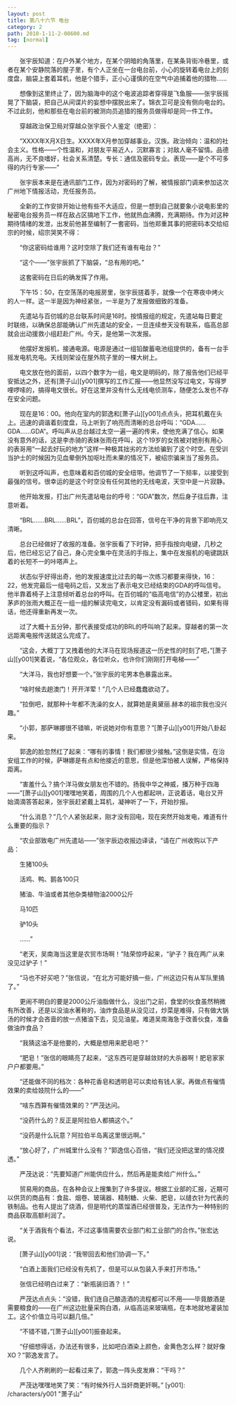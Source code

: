 ```yaml
---
layout: post
title: 第八十六节 电台
category: 2
path: 2010-1-11-2-08600.md
tag: [normal]
---
```


　　张宇辰知道：在户外某个地方，在某个阴暗的角落里，在某条背街冷巷里，或者在某个安静院落的屋子里，有个人正坐在一台电台前，小心的旋转着电台上的刻度盘，脑袋上套着耳机，他是个猎手，正小心谨慎的在空气中追捕着他的猎物……

　　想像到这里终止了，因为脑海中的这个电波追踪者穿得是飞鱼服——张宇辰摇晃了下脑袋，把自己从间谍片的妄想中摆脱出来了。锦衣卫可是没有侧向电台的。不过此刻，他和那些在电台前的被测向员追猎的报务员做得却是同一件工作。

　　穿越政治保卫局对穿越众张宇辰个人鉴定（绝密）：

　　“XXXX年X月X日生。XXXX年X月参加穿越事业。汉族。政治倾向：温和的社会主义。性格——个性温和，对朋友平易近人，沉默寡言；对敌人毫不留情。品德高尚，无不良嗜好，社会关系清楚。专长：通信及密码专业。表现——是个不可多得的内行专家——”

　　张宇辰本来是在通讯部门工作，因为对密码的了解，被情报部门调来参加这次广州地下情报活动，充任报务员。

　　全新的工作安排开始让他有些不大适应，但是一想到自己就要象小说电影里的秘密电台报务员一样在敌占区搞地下工作，他就热血沸腾，充满期待。作为对这种期待情绪的发泄，出发前他甚至编制了一套密码，当他郑重其事的把密码本交给绍宗的时候，绍宗哭笑不得：

　　“你这密码给谁用？这时空除了我们还有谁有电台？”

　　“这个——”张宇辰抓了下脑袋，“总有用的吧。”

　　这套密码在日后的确发挥了作用。

　　下午15：50，在空荡荡的电报房里，张宇辰搓着手，就像一个在寒夜中烤火的人一样。这一半是因为神经紧张，一半是为了发报做细致的准备。

　　先遣站与百仞城的总台联系时间是16时。按情报组的规定，先遣站每日要定时联络，以确保总部能确认广州先遣站的安全，一旦连续叁天没有联系，临高总部就会出动援救小组赶赴广州。今天，是他第一次发报。

　　他摆好发报机，接通电源。电源是通过一组铅酸蓄电池组提供的，备有一台手摇发电机充电。天线则架设在屋外院子里的一棵大树上。

　　电文放在他的面前，以四个数字为一组，电文是明码的，除了报告他们已经平安抵达之外，还有[萧子山][y001]撰写的工作汇报——他显然没写过电文，写得罗哩啰嗦的，搞得电文很长。好在这里并没有什么无线电侦测车，随便怎么发也不存在安全问题。

　　现在是16：00。他向在室内的郭逸和[萧子山][y001]点点头，把耳机戴在头上。迅速的调谐着刻度盘，马上听到了响亮而清晰的总台呼叫：“GDA……GDA……GDA”。呼叫声从总台越过太空一遍一遍的传来，使他充满了信心。如果没有意外的话，这是李赤骑的表妹张雨在呼叫，这个19岁的女孩被对她别有用心的表哥用“一起去好玩的地方”这样一种极其拙劣的方法给骗到了这个时空。在受训当护士的时候因为见血晕倒外加呕吐而未果的情况下，被绍宗骗来当了报务员。

　　听到这呼叫声，也意味着和百仞城的安全纽带。他调节了一下频率，以接受到最强的信号。很幸运的是这个时空没有任何其他的无线电波，天空中是一片寂静。

　　他开始发报，打出广州先遣站电台的呼号：“GDA”数次，然后身子往后靠，注意听着。

　　“BRL……BRL……BRL”，百仞城的总台在回答，信号在干净的背景下即响亮又清晰。

　　总台已经做好了收报的准备。张宇辰看了下时钟，把手指按向电键，几秒之后，他已经忘记了自己，身心完全集中在灵活的手指上，集中在发报机的电键跳跃着的长短不一的咔嗒声上。

　　状态似乎好得出奇，他的发报速度比过去的每一次练习都要来得快，16：22，他发完最后一组电码之后，又发出了表示电文已经结束的GDA的呼叫信号。他半靠着椅子上注意倾听着总台的呼叫。在百仞城的“临高电信”的办公楼里，初出茅庐的张雨大概正在一组一组的解读完电文，以肯定没有漏码或者错码，如果有得话，他还得重新再发一次。

　　过了大概十五分钟，那代表接受成功的BRL的呼叫响了起来。穿越者的第一次远距离电报传送就这么完成了。

　　“这会，大概丁丁又拽着他的大洋马在现场报道这一历史性的时刻了吧，”[萧子山][y001]笑着说，“各位观众，各位听众，也许你们刚刚打开电梯——”

　　“大洋马，我也好想要一个。”张宇辰的宅男本色暴露出来。

　　“啥时候去趟澳门！开开洋荤！”几个人已经蠢蠢欲动了。

　　“拉倒吧，就那种十年都不洗澡的女人，就算她是奥黛丽.赫本的祖宗我也没兴趣。”

　　“小郭，那萨琳娜很不错嘛，听说她对你有意思？”[萧子山][y001]开始八卦起来。

　　郭逸的脸忽然红了起来：“哪有的事情！我们都很少接触。”这倒是实情，在治安组工作的时候，萨琳娜是有点和他接近的意思，但是他深怕被人误解，严格保持距离。

　　“害羞什么？搞个洋马做女朋友也不错的。扬我中华之神威，播万种于四海——”[萧子山][y001]嘿嘿地笑着，周围的几个人也都起哄，正说着话，电台又开始滴滴答答起来，张宇辰赶紧戴上耳机，凝神听了一下，开始抄报。

　　“什么消息？”几个人紧张起来，刚才没有回电，现在突然开始发电，难道有什么重要的指示？

　　“农业部致电广州先遣站——”张宇辰边收报边译读，“请在广州收购以下产品：

　　生猪100头

　　活鸡、鸭、鹅各100只

　　猪油、牛油或者其他杂类植物油2000公斤

　　马10匹

　　驴10头

　　……”

　　“老天，吴南海当这里是农贸市场啊！”陆荣惊呼起来，“驴子？我在两广从来没见过驴子！”

　　“马也不好买吧？”张信说，“在北方可能好搞一些，广州这边只有从军队里搞了。”

　　更闹不明白的要是2000公斤油脂做什么，没出门之前，食堂的伙食虽然稍微有所改善，还是以没油水著称的，油炸食品是从没见过，炒菜是难得，只有做大锅汤的时候才会吝啬的放一点猪油下去，见见油星。难道吴南海急于改善伙食，准备做油炸食品？

　　“我猜这油不是他要的，大概是想用来肥皂吧？”

　　“肥皂！”张信的眼睛亮了起来，“这东西可是穿越敛财的大杀器啊！肥皂家家户户都要用。”

　　“还能做不同的档次：各种花香皂和透明皂可以卖给有钱人家。再做点有催情效果的卖给妓院什么的——”

　　“啥东西算有催情效果的？”严茂达问。

　　“没药什么的？反正是阿拉伯人都搞这个。”

　　“没药是什么玩意？阿拉伯半岛离这里很远啊。”

　　“放心好了，广州城里什么没有？”郭逸信心百倍，“我们还没把这里的情况摸透。”

　　严茂达说：“先要知道广州能供应什么，然后再是能卖给广州什么。”

　　贸易用的商品，在各种会议上搜集到了许多提议。根据工业部的汇报，近期可以供货的商品有：食盐、烟卷、玻璃器、精制糖、火柴、肥皂，以缝衣针为代表的铁制品。也有人提出了烧酒，但是明代的蒸馏酒已经很普及，无法作为一种特别的商品获取高额利润了。

　　“关于酒我有个看法，不过这事情需要农业部门和工业部门的合作。”张宏达说。

　　[萧子山][y001]说：“我带回去和他们协调一下。”

　　“白酒上面我们已经没有先机了，但是可以从包装入手来打开市场。”

　　张信已经明白过来了：“新瓶装旧酒？！”

　　严茂达点点头：“没错，我们连自己酿造酒的流程都可以不用——毕竟酿酒是需要粮食的——在广州这边批量采购白酒，从临高运来玻璃瓶，在本地就地灌装加工。这个价值立马可以翻几倍。”

　　“不错不错，”[萧子山][y001]振奋起来。

　　“仔细想得话，办法还有很多，比如吧白酒染上颜色，金黄色怎么样？就好像XO？”郭逸发言了。

　　几个人齐刷刷的一起看过来了，郭逸一阵头皮发麻：“干吗？”

　　严茂达嘿嘿地笑了笑：“有时候外行人当奸商更奸啊。”
[y001]: /characters/y001 "萧子山"
